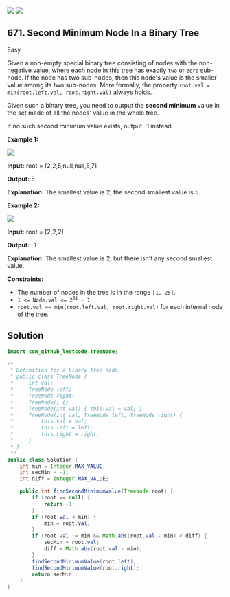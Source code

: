 [![](https://img.shields.io/github/stars/javadev/LeetCode-in-Java?label=Stars&style=flat-square)](https://github.com/javadev/LeetCode-in-Java)
[![](https://img.shields.io/github/forks/javadev/LeetCode-in-Java?label=Fork%20me%20on%20GitHub%20&style=flat-square)](https://github.com/javadev/LeetCode-in-Java/fork)

## 671\. Second Minimum Node In a Binary Tree

Easy

Given a non-empty special binary tree consisting of nodes with the non-negative value, where each node in this tree has exactly `two` or `zero` sub-node. If the node has two sub-nodes, then this node's value is the smaller value among its two sub-nodes. More formally, the property `root.val = min(root.left.val, root.right.val)` always holds.

Given such a binary tree, you need to output the **second minimum** value in the set made of all the nodes' value in the whole tree.

If no such second minimum value exists, output -1 instead.

**Example 1:**

![](https://assets.leetcode.com/uploads/2020/10/15/smbt1.jpg)

**Input:** root = [2,2,5,null,null,5,7]

**Output:** 5

**Explanation:** The smallest value is 2, the second smallest value is 5.

**Example 2:**

![](https://assets.leetcode.com/uploads/2020/10/15/smbt2.jpg)

**Input:** root = [2,2,2]

**Output:** -1

**Explanation:** The smallest value is 2, but there isn't any second smallest value.

**Constraints:**

*   The number of nodes in the tree is in the range `[1, 25]`.
*   <code>1 <= Node.val <= 2<sup>31</sup> - 1</code>
*   `root.val == min(root.left.val, root.right.val)` for each internal node of the tree.

## Solution

```java
import com_github_leetcode.TreeNode;

/*
 * Definition for a binary tree node.
 * public class TreeNode {
 *     int val;
 *     TreeNode left;
 *     TreeNode right;
 *     TreeNode() {}
 *     TreeNode(int val) { this.val = val; }
 *     TreeNode(int val, TreeNode left, TreeNode right) {
 *         this.val = val;
 *         this.left = left;
 *         this.right = right;
 *     }
 * }
 */
public class Solution {
    int min = Integer.MAX_VALUE;
    int secMin = -1;
    int diff = Integer.MAX_VALUE;

    public int findSecondMinimumValue(TreeNode root) {
        if (root == null) {
            return -1;
        }
        if (root.val < min) {
            min = root.val;
        }
        if (root.val != min && Math.abs(root.val - min) < diff) {
            secMin = root.val;
            diff = Math.abs(root.val - min);
        }
        findSecondMinimumValue(root.left);
        findSecondMinimumValue(root.right);
        return secMin;
    }
}
```